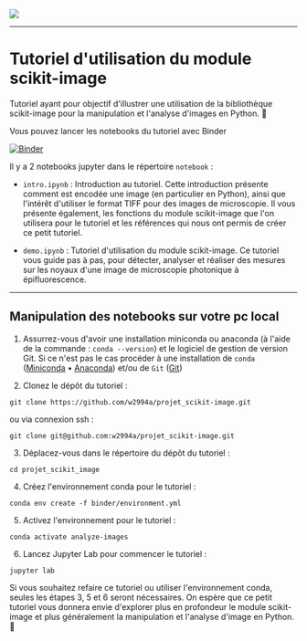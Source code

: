 ![](https://scikit-image.org/_static/img/logo.png)

---
# Tutoriel d'utilisation du module scikit-image
Tutoriel ayant pour objectif d'illustrer une utilisation de la bibliothèque scikit-image pour la manipulation et l'analyse d'images en Python. &#x1F40D; 

Vous pouvez lancer les notebooks du tutoriel avec Binder  

[![Binder](https://mybinder.org/badge_logo.svg)](https://mybinder.org/v2/gh/w2994a/projet_scikit-image/HEAD)  


Il y a 2 notebooks jupyter dans le répertoire `notebook` :  
- `intro.ipynb` : Introduction au tutoriel. Cette introduction présente comment est encodée une image (en particulier en Python), ainsi que l'intérêt d'utiliser le format TIFF pour des images de microscopie. Il vous présente également, les fonctions du module scikit-image que l'on utilisera pour le tutoriel et les références qui nous ont permis de créer ce petit tutoriel.  

- `demo.ipynb` : Tutoriel d'utilisation du module scikit-image. Ce tutoriel vous guide pas à pas, pour détecter, analyser et réaliser des mesures sur les noyaux d'une image de microscopie photonique à épifluorescence.

---
## Manipulation des notebooks sur votre pc local

1. Assurrez-vous d'avoir une installation miniconda ou anaconda (à l'aide de la commande : `conda --version`) et le logiciel de gestion de version Git. Si ce n'est pas le cas procéder à une installation de `conda` ([Miniconda](https://docs.conda.io/en/latest/miniconda.html) • [Anaconda](https://www.anaconda.com/products/individual)) et/ou de `Git` ([Git](https://git-scm.com/downloads)) 

2. Clonez le dépôt du tutoriel :  
```
git clone https://github.com/w2994a/projet_scikit-image.git
```
ou via connexion ssh : 
```
git clone git@github.com:w2994a/projet_scikit-image.git
```  

3. Déplacez-vous dans le répertoire du dépôt du tutoriel :
```
cd projet_scikit_image
```  

4. Créez l'environnement conda pour le tutoriel :
```
conda env create -f binder/environment.yml
```  

5. Activez l'environnement pour le tutoriel :
```
conda activate analyze-images
```  

6. Lancez Jupyter Lab pour commencer le tutoriel :
```
jupyter lab
```  

Si vous souhaitez refaire ce tutoriel ou utiliser l'environnement conda, seules les étapes 3, 5 et 6 seront nécessaires. On espère que ce petit tutoriel vous donnera envie d'explorer plus en profondeur le module scikit-image et plus généralement la manipulation et l'analyse d'image en Python. &#x1F363;

